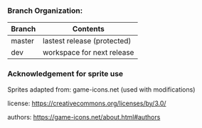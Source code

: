 ### Branch Organization:
| Branch | Contents |
| ------ | ----------- |
| master | lastest release (protected) |
| dev | workspace for next release |


### Acknowledgement for sprite use
Sprites adapted from: game-icons.net (used with modifications)

license: https://creativecommons.org/licenses/by/3.0/

authors: https://game-icons.net/about.html#authors
